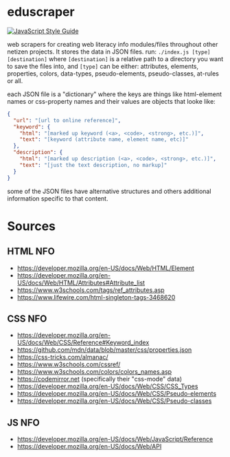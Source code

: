 # eduscraper

[![JavaScript Style Guide](https://img.shields.io/badge/code_style-standard-brightgreen.svg)](https://standardjs.com)

web scrapers for creating web literacy info modules/files throughout other netizen projects. It stores the data in JSON files. run:  `./index.js [type] [destination]` where `[destination]` is a relative path to a directory you want to save the files into, and `[type]` can be either: attributes, elements, properties, colors, data-types, pseudo-elements, pseudo-classes, at-rules or all.

each JSON file is a "dictionary" where the keys are things like html-element names or css-property names and their values are objects that looke like:

```json
{
  "url": "[url to online reference]",
  "keyword": {
    "html": "[marked up keyword (<a>, <code>, <strong>, etc.)]",
    "text": "[keyword (attribute name, element name, etc)]"
  },
  "description": {
    "html": "[marked up description (<a>, <code>, <strong>, etc.)]",
    "text": "[just the text description, no markup]"
  }
}
```

some of the JSON files have alternative structures and others additional information specific to that content.

# Sources

## HTML NFO
- https://developer.mozilla.org/en-US/docs/Web/HTML/Element
- https://developer.mozilla.org/en-US/docs/Web/HTML/Attributes#Attribute_list
- https://www.w3schools.com/tags/ref_attributes.asp
- https://www.lifewire.com/html-singleton-tags-3468620

## CSS NFO
- https://developer.mozilla.org/en-US/docs/Web/CSS/Reference#Keyword_index
- https://github.com/mdn/data/blob/master/css/properties.json
- https://css-tricks.com/almanac/
- https://www.w3schools.com/cssref/
- https://www.w3schools.com/colors/colors_names.asp
- https://codemirror.net (specifically their "css-mode" data)
- https://developer.mozilla.org/en-US/docs/Web/CSS/CSS_Types
- https://developer.mozilla.org/en-US/docs/Web/CSS/Pseudo-elements
- https://developer.mozilla.org/en-US/docs/Web/CSS/Pseudo-classes

## JS NFO
- https://developer.mozilla.org/en-US/docs/Web/JavaScript/Reference
- https://developer.mozilla.org/en-US/docs/Web/API
